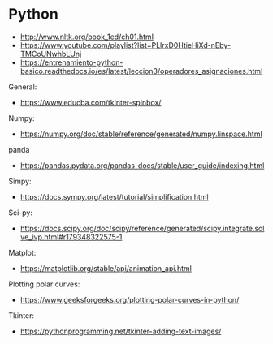 # Python

- http://www.nltk.org/book_1ed/ch01.html
- https://www.youtube.com/playlist?list=PLlrxD0HtieHiXd-nEby-TMCoUNwhbLUnj
- https://entrenamiento-python-basico.readthedocs.io/es/latest/leccion3/operadores_asignaciones.html

General:
- https://www.educba.com/tkinter-spinbox/

Numpy:
- https://numpy.org/doc/stable/reference/generated/numpy.linspace.html

panda
- https://pandas.pydata.org/pandas-docs/stable/user_guide/indexing.html

Simpy:
- https://docs.sympy.org/latest/tutorial/simplification.html

Sci-py:
- https://docs.scipy.org/doc/scipy/reference/generated/scipy.integrate.solve_ivp.html#r179348322575-1

Matplot:
- https://matplotlib.org/stable/api/animation_api.html

Plotting polar curves:
- https://www.geeksforgeeks.org/plotting-polar-curves-in-python/

Tkinter:
- https://pythonprogramming.net/tkinter-adding-text-images/
